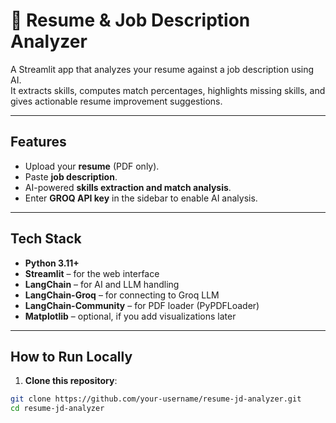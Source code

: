 # 📄 Resume & Job Description Analyzer

A Streamlit app that analyzes your resume against a job description using AI.  
It extracts skills, computes match percentages, highlights missing skills, and gives actionable resume improvement suggestions.

---

## Features

- Upload your **resume** (PDF only).  
- Paste **job description**.  
- AI-powered **skills extraction and match analysis**.  
- Enter **GROQ API key** in the sidebar to enable AI analysis.  

---

## Tech Stack

- **Python 3.11+**  
- **Streamlit** – for the web interface  
- **LangChain** – for AI and LLM handling  
- **LangChain-Groq** – for connecting to Groq LLM  
- **LangChain-Community** – for PDF loader (PyPDFLoader)  
- **Matplotlib** – optional, if you add visualizations later  

---

## How to Run Locally

1. **Clone this repository**:

```bash
git clone https://github.com/your-username/resume-jd-analyzer.git
cd resume-jd-analyzer
